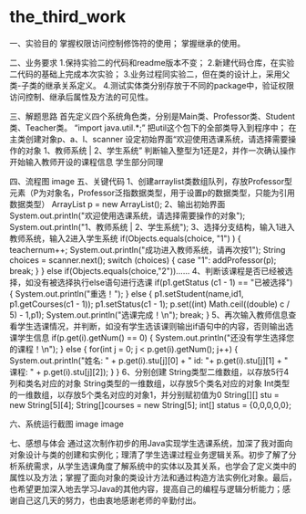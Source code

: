 # the_third_work
一、实验目的
掌握权限访问控制修饰符的使用；  掌握继承的使用。

二、业务要求
1.保持实验二的代码和readme版本不变；   2.新建代码仓库，在实验二代码的基础上完成本次实验；   3.业务过程同实验二，但在类的设计上，采用父类-子类的继承关系定义。   4.测试实体类分别存放于不同的package中，验证权限访问控制、继承后属性及方法的可见性。

三、解题思路
首先定义四个系统角色类，分别是Main类、Professor类、Student类、Teacher类。
“import java.util.*;” 把util这个包下的全部类导入到程序中；
在主类创建对象p、a、l、scanner
设定初始界面“欢迎使用选课系统，请选择需要操作的对象 1、教师系统 | 2、学生系统”
判断输入整型为1还是2，并作一次确认操作
开始输入教师开设的课程信息
学生部分同理

四、流程图
image 五、关键代码
1、创建arraylist类数组队列，存放Professor型元素（P为对象名，Professor泛指数据类型，用于设置p的数据类型，只能为引用数据类型）
ArrayList p = new ArrayList();
2、输出初始界面
System.out.println("欢迎使用选课系统，请选择需要操作的对象");
System.out.println("1、教师系统 | 2、学生系统");
3、选择分支结构，输入1进入教师系统，输入2进入学生系统
if(Objects.equals(choice, "1") ) {
teachernum++;
System.out.println("成功进入教师系统，请再次按1");
String choices = scanner.next();
switch (choices) {
case "1":
addProfessor(p);
break;
}
}
else if(Objects.equals(choice,"2"))……
4、判断该课程是否已经被选择，如没有被选择执行else语句进行选课
if(p1.getStatus (c1 - 1) == "已被选择") {
System.out.println("重选！");
} else {
p1.setStudent(name,id1, p1.getCourses(c1 - 1));
p1.setStatus(c1 - 1);
p.set((int) Math.ceil((double) c / 5) - 1,p1);
System.out.println("选课完成！\n");
break;
}
5、再次输入教师信息查看学生选课情况，并判断，如没有学生选该课则输出if语句中的内容，否则输出选课学生信息
if(p.get(i).getNum() == 0) {
System.out.println("还没有学生选择您的课程！\n");
} else {
for(int j = 0; j < p.get(i).getNum(); j++) {
System.out.println("姓名: " + p.get(i).stu[j][0] + " id: "+ p.get(i).stu[j][1] + " 课程: " + p.get(i).stu[j][2]);
}
}
6、分别创建 String类型二维数组，以存放5行4列和类名对应的对象
String类型的一维数组，以存放5个类名对应的对象
Int类型的一维数组，以存放5个类名对应的对象1，并分别赋初值为0
String[][] stu = new String[5][4];
String[]courses = new String[5];
int[] status = {0,0,0,0,0};

六、系统运行截图
image image

七、感想与体会
通过这次制作初步的用Java实现学生选课系统，加深了我对面向对象设计与类的创建和实例化；理清了学生选课过程业务逻辑关系。初步了解了分析系统需求，从学生选课角度了解系统中的实体以及其关系，也学会了定义类中的属性以及方法；掌握了面向对象的类设计方法和通过构造方法实例化对象。最后，也希望更加深入地去学习Java的其他内容，提高自己的编程与逻辑分析能力；感谢自己这几天的努力，也由衷地感谢老师的辛勤付出。
